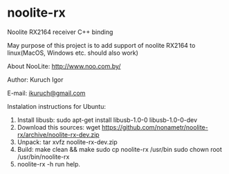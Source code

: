 # noolite-rx
Noolite RX2164 receiver C++ binding

May purpose of this project is to add support of noolite RX2164 to linux(MacOS, Windows etc. should also work)

About NooLite: http://www.noo.com.by/

Author: Kuruch Igor

E-mail: ikuruch@gmail.com

Instalation instructions for Ubuntu:

1. Install libusb:
  sudo apt-get install libusb-1.0-0 libusb-1.0-0-dev
2. Download this sources:
  wget https://github.com/nonametr/noolite-rx/archive/noolite-rx-dev.zip
3. Unpack:
  tar xvfz noolite-rx-dev.zip
4. Build:
  make clean && make
  sudo cp noolite-rx /usr/bin
  sudo chown root /usr/bin/noolite-rx
5. noolite-rx -h
  run help.

